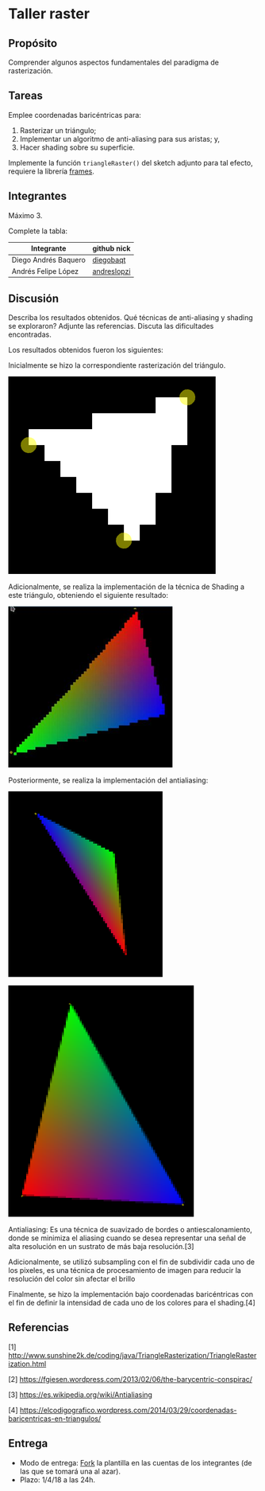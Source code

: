 # Taller raster

## Propósito

Comprender algunos aspectos fundamentales del paradigma de rasterización.

## Tareas

Emplee coordenadas baricéntricas para:

1. Rasterizar un triángulo;
2. Implementar un algoritmo de anti-aliasing para sus aristas; y,
3. Hacer shading sobre su superficie.

Implemente la función ```triangleRaster()``` del sketch adjunto para tal efecto, requiere la librería [frames](https://github.com/VisualComputing/framesjs/releases).

## Integrantes

Máximo 3.

Complete la tabla:

|       Integrante         | github nick                                              |
|--------------------------|----------------------------------------------------------|
| Diego Andrés Baquero     | [diegobaqt](https://github.com/diegobaqt)                |
| Andrés Felipe López      | [andreslopzi](https://github.com/andreslopzi)            |


## Discusión

Describa los resultados obtenidos. Qué técnicas de anti-aliasing y shading se exploraron? Adjunte las referencias. Discuta las dificultades encontradas.

Los resultados obtenidos fueron los siguientes:

Inicialmente se hizo la correspondiente rasterización del triángulo.

![Triángulo rasterizado](4.png)

Adicionalmente, se realiza la implementación de la técnica de Shading a este triángulo, obteniendo el siguiente resultado:

![Triángulo rasterizado con shading](5.JPG)

Posteriormente, se realiza la implementación del antialiasing:

![Triángulo antialiasing 1](1.png)

![Triángulo antialiasing 1](2.png)


Antialiasing: Es una técnica de suavizado de bordes o antiescalonamiento, donde se minimiza el aliasing cuando se desea representar una señal de alta resolución en un sustrato de más baja resolución.[3]

Adicionalmente, se utilizó subsampling con el fin de subdividir cada uno de los pixeles, es una técnica de procesamiento de imagen para reducir la resolución del color sin afectar el brillo

Finalmente, se hizo la implementación bajo coordenadas baricéntricas con el fin de definir la intensidad de cada uno de los colores para el shading.[4]


## Referencias

[1] http://www.sunshine2k.de/coding/java/TriangleRasterization/TriangleRasterization.html

[2] https://fgiesen.wordpress.com/2013/02/06/the-barycentric-conspirac/

[3] https://es.wikipedia.org/wiki/Antialiasing

[4] https://elcodigografico.wordpress.com/2014/03/29/coordenadas-baricentricas-en-triangulos/

## Entrega

* Modo de entrega: [Fork](https://help.github.com/articles/fork-a-repo/) la plantilla en las cuentas de los integrantes (de las que se tomará una al azar).
* Plazo: 1/4/18 a las 24h.
